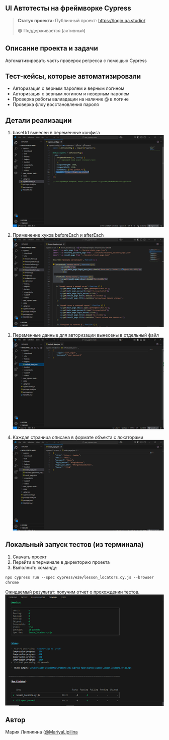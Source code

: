 <h2>UI Автотесты на фреймворке Cypress</h2>

> **Статус проекта:**
> Публичный проект: https://login.qa.studio/
> 
> 🟢 Поддерживается (активный) 

## Описание проекта и задачи
Автоматизировать часть проверок регресса с помощью Cypress

## Тест-кейсы, которые автоматизировали
* Авторизация с верным паролем и верным логином
* Авторизация c верным логином и неверным паролем
* Проверка работы валиадации на наличие @ в логине
* Проверка флоу восстановления пароля

## Детали реализации

1. baseUrl вынесен в переменные конфига
![image](https://raw.githubusercontent.com/MariyaLipilinaQA/new_cypress-main/refs/heads/main/baseUrl%20.png)

2. Применение хуков beforeEach и afterEach
![image](https://raw.githubusercontent.com/MariyaLipilinaQA/new_cypress-main/refs/heads/main/beforeEach_afterEach.png)

3. Переменные данные для авторизации вынесены в отдельный файл
![image](https://raw.githubusercontent.com/MariyaLipilinaQA/new_cypress-main/refs/heads/main/user_Data.png)

4. Каждая страница описана в формате объекта с локаторами
![image](https://raw.githubusercontent.com/MariyaLipilinaQA/new_cypress-main/refs/heads/main/locators.png)

## Локальный запуск тестов (из терминала)
1. Скачать проект
2. Перейти в терминале в директорию проекта
2. Выполнить команду:
```
npx cypress run --spec cypress/e2e/lesson_locators.cy.js --browser chrome
```
Ожидаемый результат: получим отчет о прохождении тестов.
![image](https://raw.githubusercontent.com/MariyaLipilinaQA/new_cypress-main/refs/heads/main/lesson_locators.png)





## Автор

Мария Липилина ([@MariyaLipilina](https://t.me/MariyaLipilina)
